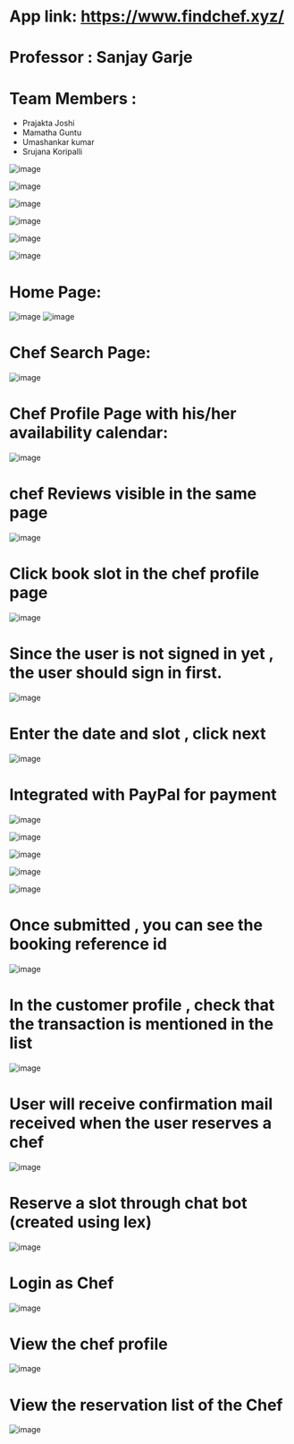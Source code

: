 # App link: https://www.findchef.xyz/
# Professor : Sanjay Garje

# Team Members : 
- Prajakta Joshi
- Mamatha Guntu
- Umashankar kumar 
- Srujana Koripalli

![image](https://user-images.githubusercontent.com/2658837/101580326-3c514e00-398f-11eb-98d6-41f02720dca8.png)

![image](https://user-images.githubusercontent.com/2658837/101580490-47a47980-398f-11eb-9aa3-9338fd39e98f.png)

![image](https://user-images.githubusercontent.com/2658837/101580666-5428d200-398f-11eb-85d2-4a7fd3665e8d.png)

![image](https://user-images.githubusercontent.com/2658837/101581546-9225f600-398f-11eb-92db-d4d5440feabb.png)

![image](https://user-images.githubusercontent.com/2658837/101581129-73bffa80-398f-11eb-8db3-21f3977357e9.png)

![image](https://user-images.githubusercontent.com/2658837/101581811-a5d15c80-398f-11eb-930f-2abb022dd5ea.png)

#  Home Page:

![image](https://user-images.githubusercontent.com/2658837/101582332-ca2d3900-398f-11eb-9d66-deae97fad48b.png)
![image](https://user-images.githubusercontent.com/2658837/101582780-e8933480-398f-11eb-999a-273b9f24b79b.png)

# Chef Search Page:
![image](https://user-images.githubusercontent.com/2658837/101582969-f6e15080-398f-11eb-94d9-d7a5561ecee8.png)

# Chef Profile Page with his/her availability calendar: 
![image](https://user-images.githubusercontent.com/2658837/101583209-08c2f380-3990-11eb-9941-d68e8e1f97ae.png)

# chef Reviews visible in the same page 
![image](https://user-images.githubusercontent.com/2658837/101583309-1e381d80-3990-11eb-8635-4e949d72c999.png)

# Click book slot in the chef profile page 
![image](https://user-images.githubusercontent.com/2658837/101583209-08c2f380-3990-11eb-9941-d68e8e1f97ae.png)

# Since the user is not signed in yet ,  the user should sign in first.
![image](https://user-images.githubusercontent.com/2658837/101583374-3871fb80-3990-11eb-9c08-f128ed86ac11.png)

# Enter the date and slot , click next
![image](https://user-images.githubusercontent.com/2658837/101583417-50497f80-3990-11eb-8e9c-6b4292a3e57d.png)

# Integrated with PayPal for payment
![image](https://user-images.githubusercontent.com/2658837/101586589-1cbe2380-3997-11eb-903a-96e63d43a7a5.png)

![image](https://user-images.githubusercontent.com/2658837/101587534-44ae8680-3999-11eb-9de2-39aa548b0233.png)

![image](https://user-images.githubusercontent.com/2658837/101587651-7cb5c980-3999-11eb-9749-8cb0b5c585ee.png)

![image](https://user-images.githubusercontent.com/2658837/101587685-8c351280-3999-11eb-9af8-e66ecee2ddf0.png)

![image](https://user-images.githubusercontent.com/2658837/101587710-9ce58880-3999-11eb-9cd5-7abd0b15b521.png)

# Once submitted , you can see the booking reference id 
![image](https://user-images.githubusercontent.com/2658837/101587747-af5fc200-3999-11eb-9470-39a92f9f53c6.png)

# In the customer profile , check that the transaction is mentioned in the list
![image](https://user-images.githubusercontent.com/2658837/101588292-e682a300-399a-11eb-92ce-2864cdc8fefe.png)

# User will receive confirmation mail received when the user reserves a chef
![image](https://user-images.githubusercontent.com/2658837/101589285-fe5b2680-399c-11eb-85ac-924e8c2618de.png)

# Reserve a slot through chat bot (created using lex)
![image](https://user-images.githubusercontent.com/2658837/101588346-0f0a9d00-399b-11eb-8a8f-17f3a84f509c.png)

# Login as Chef
![image](https://user-images.githubusercontent.com/2658837/101588576-90fac600-399b-11eb-911a-2edb3c56ed12.png)

# View the chef profile 
![image](https://user-images.githubusercontent.com/2658837/101589111-a3293400-399c-11eb-989d-d3e5f50cea0a.png)

# View the reservation list of the Chef 

![image](https://user-images.githubusercontent.com/2658837/101588723-da4b1580-399b-11eb-9b0b-c6dde9717361.png)
















